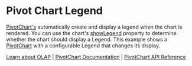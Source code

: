 Pivot Chart Legend
==================

[PivotChart's](https://www.grapecity.com/wijmo/api/classes/wijmo_olap.pivotchart.html) automatically create and display a legend when the chart is rendered. You can use the chart's [showLegend](https://www.grapecity.com/wijmo/api/classes/wijmo_olap.pivotchart.html#showlegend) property to determine whether the chart should display a Legend. This example shows a [PivotChart](https://www.grapecity.com/wijmo/api/classes/wijmo_olap.pivotchart.html) with a configurable Legend that changes its display. 

[Learn about OLAP](https://www.grapecity.com/wijmo-olap) | [PivotChart Documentation](https://www.grapecity.com/wijmo/docs/Topics/OLAP/Pivot-Chart) | [PivotChart API Reference](https://www.grapecity.com/wijmo/api/classes/wijmo_olap.pivotchart.html)
